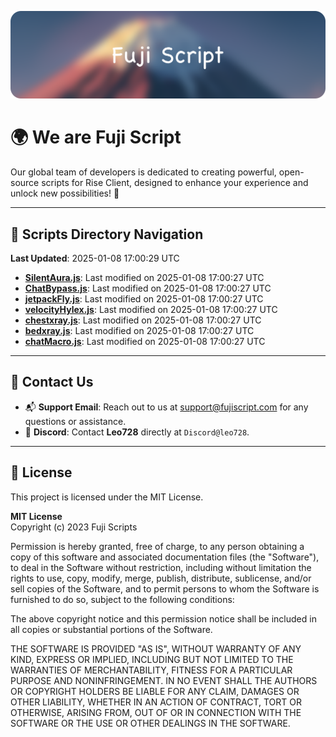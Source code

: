 ![Banner](.github/b.webp)

# 🌍 **We are Fuji Script**

Our global team of developers is dedicated to creating powerful, open-source scripts for Rise Client, designed to enhance your experience and unlock new possibilities! 🌟

---
<!-- SCRIPTS_NAVIGATION_START -->
## 📂 **Scripts Directory Navigation**

**Last Updated**: 2025-01-08 17:00:29 UTC

- **[SilentAura.js](scripts/SilentAura.js)**: Last modified on 2025-01-08 17:00:27 UTC
- **[ChatBypass.js](scripts/ChatBypass.js)**: Last modified on 2025-01-08 17:00:27 UTC
- **[jetpackFly.js](scripts/jetpackFly.js)**: Last modified on 2025-01-08 17:00:27 UTC
- **[velocityHylex.js](scripts/velocityHylex.js)**: Last modified on 2025-01-08 17:00:27 UTC
- **[chestxray.js](scripts/chestxray.js)**: Last modified on 2025-01-08 17:00:27 UTC
- **[bedxray.js](scripts/bedxray.js)**: Last modified on 2025-01-08 17:00:27 UTC
- **[chatMacro.js](scripts/chatMacro.js)**: Last modified on 2025-01-08 17:00:27 UTC

<!-- SCRIPTS_NAVIGATION_END -->

---

## 💬 **Contact Us**  
- 📬 **Support Email**: Reach out to us at [support@fujiscript.com](mailto:support@fujiscript.com) for any questions or assistance.  
- 💬 **Discord**: Contact **Leo728** directly at `Discord@leo728`.

---

## 📜 **License**

This project is licensed under the MIT License.  

**MIT License**  
Copyright (c) 2023 Fuji Scripts  

Permission is hereby granted, free of charge, to any person obtaining a copy of this software and associated documentation files (the "Software"), to deal in the Software without restriction, including without limitation the rights to use, copy, modify, merge, publish, distribute, sublicense, and/or sell copies of the Software, and to permit persons to whom the Software is furnished to do so, subject to the following conditions:  

The above copyright notice and this permission notice shall be included in all copies or substantial portions of the Software.  

THE SOFTWARE IS PROVIDED "AS IS", WITHOUT WARRANTY OF ANY KIND, EXPRESS OR IMPLIED, INCLUDING BUT NOT LIMITED TO THE WARRANTIES OF MERCHANTABILITY, FITNESS FOR A PARTICULAR PURPOSE AND NONINFRINGEMENT. IN NO EVENT SHALL THE AUTHORS OR COPYRIGHT HOLDERS BE LIABLE FOR ANY CLAIM, DAMAGES OR OTHER LIABILITY, WHETHER IN AN ACTION OF CONTRACT, TORT OR OTHERWISE, ARISING FROM, OUT OF OR IN CONNECTION WITH THE SOFTWARE OR THE USE OR OTHER DEALINGS IN THE SOFTWARE.  
